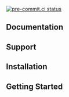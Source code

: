 [![pre-commit.ci status](https://results.pre-commit.ci/badge/github/Drapersniper/Py-Lav/master.svg)](https://results.pre-commit.ci/latest/github/Drapersniper/Py-Lav/master)

Documentation
---------------------------

Support
---------------------------

Installation
---------------------------

Getting Started
-------------------------------------
